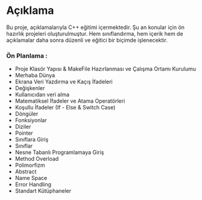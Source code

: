 # Açıklama
Bu proje, açıklamalarıyla C++ eğitimi içermektedir. Şu an konular için ön hazırlık projeleri oluşturulmuştur. Hem sınıflandırma, hem içerik hem de açıklamalar daha sonra düzenli ve eğitici bir biçimde işlenecektir.  

### Ön Planlama :
* Proje Klasör Yapısı & MakeFile Hazırlanması ve Çalışma Ortamı Kurulumu
* Merhaba Dünya
* Ekrana Veri Yazdırma ve Kaçış İfadeleri
* Değişkenler
* Kullanıcıdan veri alma
* Matematiksel İfadeler ve Atama Operatörleri
* Koşullu İfadeler (If - Else & Switch Case)
* Döngüler
* Fonksiyonlar
* Diziler
* Pointer
* Sınıflara Giriş
* Sınıflar
* Nesne Tabanlı Programlamaya Giriş
* Method Overload
* Polimorfizm
* Abstract
* Name Space
* Error Handling
* Standart Kütüphaneler
